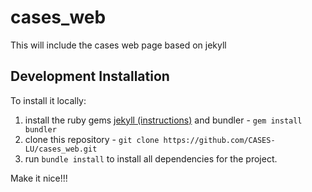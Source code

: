 # cases_web
This will include the cases web page based on jekyll

## Development Installation
To install it locally:

1. install the ruby gems [jekyll (instructions)](https://jekyllrb.com/docs/installation/) and bundler - ```gem install bundler```
2. clone this repository - ```git clone https://github.com/CASES-LU/cases_web.git```
3. run ```bundle install``` to install all dependencies for the project.

Make it nice!!!
